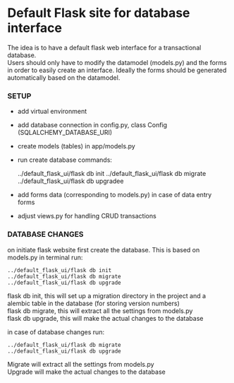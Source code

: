# Default Flask site for database interface

The idea is to have a default flask web interface for a transactional database.  
Users should only have to modify the datamodel (models.py) and the forms in order to easily create an interface.
Ideally the forms should be generated automatically based on the datamodel.

### SETUP

- add virtual environment
- add database connection in config.py, class Config (SQLALCHEMY_DATABASE_URI)
- create models (tables) in app/models.py
- run create database commands:

  
    ../default_flask_ui/flask db init
    ../default_flask_ui/flask db migrate
    ../default_flask_ui/flask db upgradee


- add forms data (corresponding to models.py) in case of data entry forms
- adjust views.py for handling CRUD transactions

### DATABASE CHANGES 

on initiate flask website first create the database. This is based on models.py
in terminal run:

    ../default_flask_ui/flask db init
    ../default_flask_ui/flask db migrate
    ../default_flask_ui/flask db upgrade

flask db init, this will set up a migration directory in the project and a alembic table in the database (for storing version numbers)  
flask db migrate, this will extract all the settings from models.py  
flask db upgrade, this will make the actual changes to the database  

in case of database changes run:  

    ../default_flask_ui/flask db migrate
    ../default_flask_ui/flask db upgrade
    
Migrate will extract all the settings from models.py  
Upgrade will make the actual changes to the database

